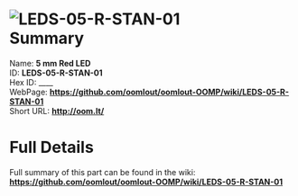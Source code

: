 
![LEDS-05-R-STAN-01](https://github.com/oomlout/oomlout-OOMP/blob/master/parts/LEDS-05-R-STAN-01/LEDS-05-R-STAN-01_420.jpg)   
Summary
=================
  
Name: __5 mm Red LED__    
ID: __LEDS-05-R-STAN-01__   
Hex ID: ____   
WebPage: __https://github.com/oomlout/oomlout-OOMP/wiki/LEDS-05-R-STAN-01__   
Short URL: __http://oom.lt/__   

Full Details
==========================
Full summary of this part can be found in the wiki:   
__https://github.com/oomlout/oomlout-OOMP/wiki/LEDS-05-R-STAN-01__    

